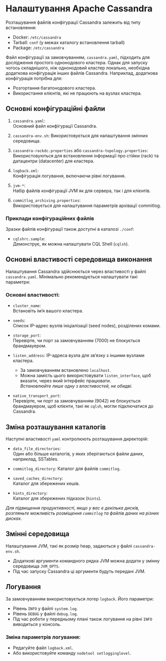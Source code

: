 # Налаштування Apache Cassandra


Розташування файлів конфігурації Cassandra залежить від типу встановлення:

- Docker: `/etc/cassandra`
- Tarball: `conf` (у межах каталогу встановлення tarball)
- Package: `/etc/cassandra`

Файл конфігурації за замовчуванням, `cassandra.yaml`, підходить для дослідження простого однонодового кластера. Однак для запуску чогось складнішого, ніж однонодовий кластер локально, необхідна додаткова конфігурація інших файлів Cassandra. Наприклад, додаткова конфігурація потрібна для:

- Розгортання багатонодового кластера.
- Використання клієнтів, які не працюють на вузлах кластера.


## Основні конфігураційні файли

1. `cassandra.yaml`:  
   Основний файл конфігурації Cassandra.

2. `cassandra-env.sh`: 
   Використовується для налаштування змінних середовища.

3. `cassandra-rackdc.properties` або `cassandra-topology.properties`:  
   Використовуються для встановлення інформації про стійки (rack) та датацентри (datacenter) для кластера.

4. `logback.xml`:  
   Конфігурація логування, включаючи рівні логування.

5. `jvm-*`:  
   Набір файлів конфігурації JVM як для сервера, так і для клієнтів.

6. `commitlog_archiving.properties`:  
   Використовується для налаштування параметрів архівації commitlog.

### Приклади конфігураційних файлів

Зразки файлів конфігурації також доступні в каталозі `./conf`:

- `cqlshrc.sample`:  
  Демонструє, як можна налаштувати CQL Shell (`cqlsh`).

## Основні властивості середовища виконання

Налаштування Cassandra здійснюється через властивості у файлі `cassandra.yaml`. Мінімально рекомендується налаштувати такі параметри:

### Основні властивості:

- `cluster_name`:  
  Встановіть ім’я вашого кластера.

- `seeds`:  
  Список IP-адрес вузлів ініціалізації (seed nodes), розділених комами.

- `storage_port`:  
  Перевірте, чи порт за замовчуванням (7000) не блокується брандмауером.

- `listen_address`: 
  IP-адреса вузла для зв’язку з іншими вузлами кластера.  
  - За замовчуванням встановлено `localhost`.  
  - Можна замість цього використовувати `listen_interface`, щоб вказати, через який інтерфейс працювати.  
*Встановлюйте лише одну з властивостей, не обидві.*

- `native_transport_port`:  
  Перевірте, чи порт за замовчуванням (9042) не блокується брандмауером, щоб клієнти, такі як `cqlsh`, могли підключатися до Cassandra.

## Зміна розташування каталогів

Наступні властивості `yaml` контролюють розташування директорій:

- `data_file_directories`:  
  Один або більше каталогів, у яких зберігаються файли даних, наприклад, SSTables.

- `commitlog_directory`: 
  Каталог для файлів `commitlog`.

- `saved_caches_directory`:  
  Каталог для збережених кешів.

- `hints_directory`:  
  Каталог для збережених підказок (`hints`).

*Для підвищення продуктивності, якщо у вас є декілька дисків, розгляньте можливість розміщення `commitlog` та файлів даних на різних дисках.*


## Змінні середовища

Налаштування JVM, такі як розмір heap, задаються у файлі `cassandra-env.sh`.  
- Додаткові аргументи командного рядка JVM можна додати у змінну середовища `JVM_OPTS`.  
- Під час запуску Cassandra ці аргументи будуть передані JVM.

## Логування

За замовчуванням використовується логер `logback`. Його параметри:

- Рівень `INFO` у файлі `system.log`.
- Рівень `DEBUG` у файлі `debug.log`.
- Під час роботи у передньому плані також логування на рівні `INFO` виводиться у консоль.

### Зміна параметрів логування:
- Редагуйте файл `logback.xml`.
- Або використовуйте команду `nodetool setlogginglevel`.